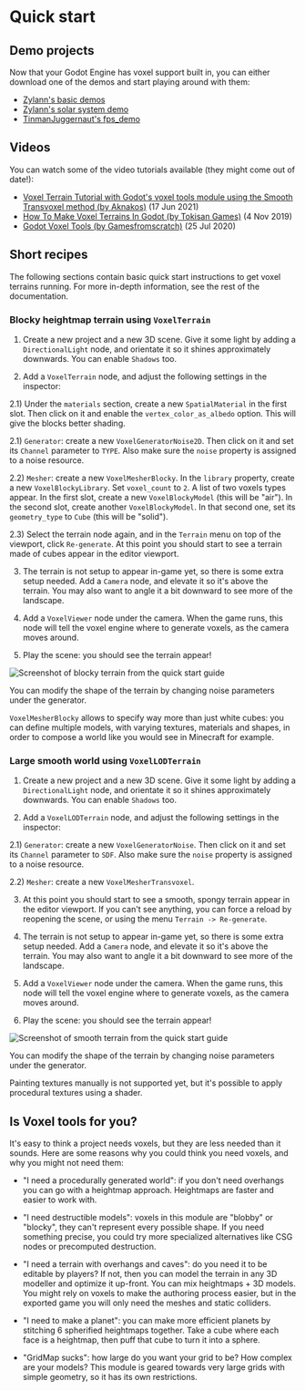 Quick start
==============

Demo projects
------------------

Now that your Godot Engine has voxel support built in, you can either download one of the demos and start playing around with them:

- [Zylann's basic demos](https://github.com/Zylann/voxelgame)
- [Zylann's solar system demo](https://github.com/Zylann/solar_system_demo)
- [TinmanJuggernaut's fps_demo](https://github.com/tinmanjuggernaut/voxelgame)

Videos
--------

You can watch some of the video tutorials available (they might come out of date!):

- [Voxel Terrain Tutorial with Godot's voxel tools module using the Smooth Transvoxel method (by Aknakos)](https://www.youtube.com/watch?v=YDHkTJ6Na9U) (17 Jun 2021)
- [How To Make Voxel Terrains In Godot (by Tokisan Games)](https://www.youtube.com/watch?v=zfzmcbR1H_0) (4 Nov 2019)
- [Godot Voxel Tools (by Gamesfromscratch)](https://www.youtube.com/watch?v=WxZK_Yg5kU0) (25 Jul 2020)


Short recipes
---------------

The following sections contain basic quick start instructions to get voxel terrains running.
For more in-depth information, see the rest of the documentation.

### Blocky heightmap terrain using `VoxelTerrain`

1) Create a new project and a new 3D scene. Give it some light by adding a `DirectionalLight` node, and orientate it so it shines approximately downwards. You can enable `Shadows` too.

2) Add a `VoxelTerrain` node, and adjust the following settings in the inspector:
	
2.1) Under the `materials` section, create a new `SpatialMaterial` in the first slot. Then click on it and enable the `vertex_color_as_albedo` option. This will give the blocks better shading.

2.1) `Generator`: create a new `VoxelGeneratorNoise2D`. Then click on it and set its `Channel` parameter to `TYPE`. Also make sure the `noise` property is assigned to a noise resource.

2.2) `Mesher`: create a new `VoxelMesherBlocky`. In the `library` property, create a new `VoxelBlockyLibrary`. Set `voxel_count` to `2`. A list of two voxels types appear. In the first slot, create a new `VoxelBlockyModel` (this will be "air"). In the second slot, create another `VoxelBlockyModel`. In that second one, set its `geometry_type` to `Cube` (this will be "solid").

2.3) Select the terrain node again, and in the `Terrain` menu on top of the viewport, click `Re-generate`. At this point you should start to see a terrain made of cubes appear in the editor viewport.

3) The terrain is not setup to appear in-game yet, so there is some extra setup needed. Add a `Camera` node, and elevate it so it's above the terrain. You may also want to angle it a bit downward to see more of the landscape.

4) Add a `VoxelViewer` node under the camera. When the game runs, this node will tell the voxel engine where to generate voxels, as the camera moves around.

5) Play the scene: you should see the terrain appear!

![Screenshot of blocky terrain from the quick start guide](images/default-terrain.jpg)

You can modify the shape of the terrain by changing noise parameters under the generator. 

`VoxelMesherBlocky` allows to specify way more than just white cubes: you can define multiple models, with varying textures, materials and shapes, in order to compose a world like you would see in Minecraft for example.


### Large smooth world using `VoxelLODTerrain`

1) Create a new project and a new 3D scene. Give it some light by adding a `DirectionalLight` node, and orientate it so it shines approximately downwards. You can enable `Shadows` too.

2) Add a `VoxelLODTerrain` node, and adjust the following settings in the inspector:

2.1) `Generator`: create a new `VoxelGeneratorNoise`. Then click on it and set its `Channel` parameter to `SDF`. Also make sure the `noise` property is assigned to a noise resource.

2.2) `Mesher`: create a new `VoxelMesherTransvoxel`.

3) At this point you should start to see a smooth, spongy terrain appear in the editor viewport. If you can't see anything, you can force a reload by reopening the scene, or using the menu `Terrain -> Re-generate`.

4) The terrain is not setup to appear in-game yet, so there is some extra setup needed. Add a `Camera` node, and elevate it so it's above the terrain. You may also want to angle it a bit downward to see more of the landscape.

5) Add a `VoxelViewer` node under the camera. When the game runs, this node will tell the voxel engine where to generate voxels, as the camera moves around.

6) Play the scene: you should see the terrain appear!

![Screenshot of smooth terrain from the quick start guide](images/noise-terrain-default.jpg)

You can modify the shape of the terrain by changing noise parameters under the generator. 

Painting textures manually is not supported yet, but it's possible to apply procedural textures using a shader.


Is Voxel tools for you?
--------------------------

It's easy to think a project needs voxels, but they are less needed than it sounds. Here are some reasons why you could think you need voxels, and why you might not need them:

- "I need a procedurally generated world": if you don't need overhangs you can go with a heightmap approach. Heightmaps are faster and easier to work with.

- "I need destructible models": voxels in this module are "blobby" or "blocky", they can't represent every possible shape. If you need something precise, you could try more specialized alternatives like CSG nodes or precomputed destruction.

- "I need a terrain with overhangs and caves": do you need it to be editable by players? If not, then you can model the terrain in any 3D modeller and optimize it up-front. You can mix heightmaps + 3D models. You might rely on voxels to make the authoring process easier, but in the exported game you will only need the meshes and static colliders.

- "I need to make a planet": you can make more efficient planets by stitching 6 spherified heightmaps together. Take a cube where each face is a heightmap, then puff that cube to turn it into a sphere.

- "GridMap sucks": how large do you want your grid to be? How complex are your models? This module is geared towards very large grids with simple geometry, so it has its own restrictions.
